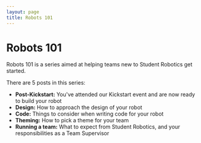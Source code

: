```yaml
---
layout: page
title: Robots 101
---
```


# Robots 101

Robots 101 is a series aimed at helping teams new to Student Robotics get started.

There are 5 posts in this series:
- **Post-Kickstart:** You've attended our Kickstart event and are now ready to build your robot
- **Design:** How to approach the design of your robot
- **Code:** Things to consider when writing code for your robot
- **Theming:** How to pick a theme for your team
- **Running a team:** What to expect from Student Robotics, and your responsibilities as a Team Supervisor

